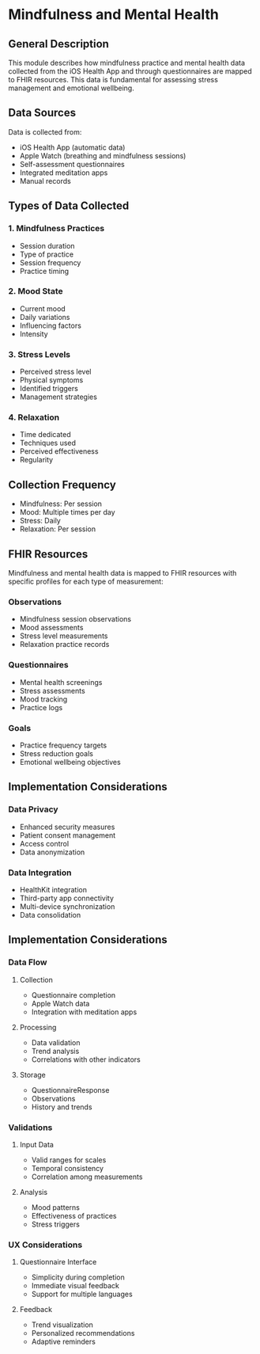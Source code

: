 # Mindfulness and Mental Health

## General Description 
This module describes how mindfulness practice and mental health data collected from the iOS Health App and through questionnaires are mapped to FHIR resources. This data is fundamental for assessing stress management and emotional wellbeing.

## Data Sources
Data is collected from:
- iOS Health App (automatic data)
- Apple Watch (breathing and mindfulness sessions) 
- Self-assessment questionnaires
- Integrated meditation apps
- Manual records

## Types of Data Collected

### 1. Mindfulness Practices
- Session duration
- Type of practice
- Session frequency 
- Practice timing

### 2. Mood State
- Current mood
- Daily variations
- Influencing factors
- Intensity

### 3. Stress Levels
- Perceived stress level
- Physical symptoms
- Identified triggers
- Management strategies

### 4. Relaxation
- Time dedicated
- Techniques used
- Perceived effectiveness
- Regularity

## Collection Frequency
- Mindfulness: Per session
- Mood: Multiple times per day
- Stress: Daily
- Relaxation: Per session

## FHIR Resources
Mindfulness and mental health data is mapped to FHIR resources with specific profiles for each type of measurement:

### Observations
- Mindfulness session observations
- Mood assessments 
- Stress level measurements
- Relaxation practice records

### Questionnaires 
- Mental health screenings
- Stress assessments
- Mood tracking
- Practice logs

### Goals
- Practice frequency targets
- Stress reduction goals
- Emotional wellbeing objectives

## Implementation Considerations

### Data Privacy 
- Enhanced security measures
- Patient consent management
- Access control
- Data anonymization

### Data Integration
- HealthKit integration
- Third-party app connectivity
- Multi-device synchronization
- Data consolidation

## Implementation Considerations

### Data Flow
1. Collection
   - Questionnaire completion
   - Apple Watch data
   - Integration with meditation apps

2. Processing
   - Data validation
   - Trend analysis
   - Correlations with other indicators

3. Storage
   - QuestionnaireResponse
   - Observations
   - History and trends

### Validations
1. Input Data
   - Valid ranges for scales
   - Temporal consistency
   - Correlation among measurements

2. Analysis
   - Mood patterns
   - Effectiveness of practices
   - Stress triggers

### UX Considerations
1. Questionnaire Interface
   - Simplicity during completion
   - Immediate visual feedback
   - Support for multiple languages

2. Feedback
   - Trend visualization
   - Personalized recommendations
   - Adaptive reminders

